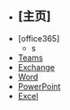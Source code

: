 - [主页] 
  - 
- [office365]
  - s
- [Teams](/1/)
- [Exchange](/2/)
- [Word](/3/)
- [PowerPoint](/4/)
- [Excel](/5/)



